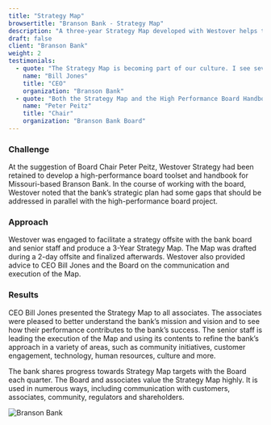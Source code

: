 ```yaml
---
title: "Strategy Map"
browsertitle: "Branson Bank - Strategy Map"
description: "A three-year Strategy Map developed with Westover helps the Branson Bank team focus on key objectives."
draft: false
client: "Branson Bank"
weight: 2
testimonials:
  - quote: "The Strategy Map is becoming part of our culture. I see several of our associates keeping it close by for referral and leadership is using the Map in planning, goal setting, etc. …The Strategy Map is proving to be a great tool for us already. Thank you."
    name: "Bill Jones"
    title: "CEO"
    organization: "Branson Bank"
  - quote: "Both the Strategy Map and the High Performance Board Handbook have significant value for the bank, by being complete, concise and comprehensive. What a way for a director to remain current!"
    name: "Peter Peitz"
    title: "Chair"
    organization: "Branson Bank Board"
---
```

### Challenge
At the suggestion of Board Chair Peter Peitz, Westover Strategy had been retained to develop a high-performance board toolset and handbook for Missouri-based Branson Bank. In the course of working with the board, Westover noted that the bank’s strategic plan had some gaps that should be addressed in parallel with the high-performance board project. 

### Approach
Westover was engaged to facilitate a strategy offsite with the bank board and senior staff and produce a 3-Year Strategy Map. The Map was drafted during a 2-day offsite and finalized afterwards. Westover also provided advice to CEO Bill Jones and the Board on the communication and execution of the Map.

### Results
CEO Bill Jones presented the Strategy Map to all associates. The associates were pleased to better understand the bank’s mission and vision and to see how their performance contributes to the bank’s success. The senior staff is leading the execution of the Map and using its contents to refine the bank’s approach in a variety of areas, such as community initiatives, customer engagement, technology, human resources, culture and more. 

The bank shares progress towards Strategy Map targets with the Board each quarter. The Board and associates value the Strategy Map highly. It is used in numerous ways, including communication with customers, associates, community, regulators and shareholders.

![Branson Bank](/static/images/work/branson-bank.jpg)
